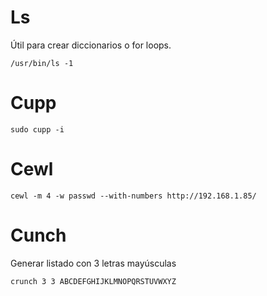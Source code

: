 # Ls
Útil para crear diccionarios o for loops.
```
/usr/bin/ls -1
```

# Cupp
```
sudo cupp -i
```

# Cewl
```
cewl -m 4 -w passwd --with-numbers http://192.168.1.85/
```

# Cunch
Generar listado con 3 letras mayúsculas
```
crunch 3 3 ABCDEFGHIJKLMNOPQRSTUVWXYZ
```
